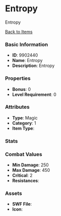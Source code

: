 # Entropy

Entropy

[Back to Items](../items.md)

### Basic Information

- **ID**: 9902440
- **Name**: Entropy
- **Description**: Entropy

### Properties

- **Bonus**: 0
- **Level Requirement**: 0

### Attributes

- **Type**: Magic
- **Category**: 1
- **Item Type**: 

### Stats


### Combat Values

- **Min Damage**: 250
- **Max Damage**: 450
- **Critical**: 2
- **Resistances**: 

### Assets

- **SWF File**: 
- **Icon**: 

